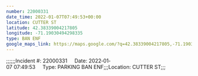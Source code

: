 ```yaml
---
number: 22000331
date_time: 2022-01-07T07:49:53+00:00
location: CUTTER ST
latitude: 42.38339004217805
longitude: -71.19030494298335
type: BAN ENF
google_maps_link: https://maps.google.com/?q=42.38339004217805,-71.19030494298335
---
```


;;;;;;Incident #: 22000331     Date: 2022‐01‐07 07:49:53     Type: PARKING BAN ENF;;;Location: CUTTER ST;;;
